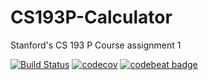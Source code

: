 # CS193P-Calculator
Stanford's CS 193 P Course assignment 1

[![Build Status](https://travis-ci.org/cyupa/CS193P-Calculator.svg?branch=master)](https://travis-ci.org/cyupa/CS193P-Calculator) [![codecov](https://codecov.io/gh/cyupa/CS193P-Calculator/branch/master/graph/badge.svg)](https://codecov.io/gh/cyupa/CS193P-Calculator) [![codebeat badge](https://codebeat.co/badges/fb87cad8-ca66-467c-9df2-515d6f4a31b0)](https://codebeat.co/projects/github-com-cyupa-cs193p-calculator-master)
